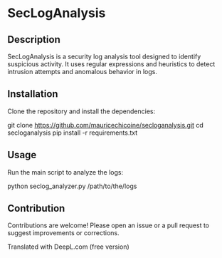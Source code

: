 # SecLogAnalysis

## Description
SecLogAnalysis is a security log analysis tool designed to identify suspicious activity. It uses regular expressions and heuristics to detect intrusion attempts and anomalous behavior in logs.

## Installation
Clone the repository and install the dependencies:

git clone https://github.com/mauricechicoine/secloganalysis.git cd secloganalysis pip install -r requirements.txt


## Usage
Run the main script to analyze the logs:

python seclog_analyzer.py /path/to/the/logs


## Contribution
Contributions are welcome! Please open an issue or a pull request to suggest improvements or corrections.

Translated with DeepL.com (free version)
